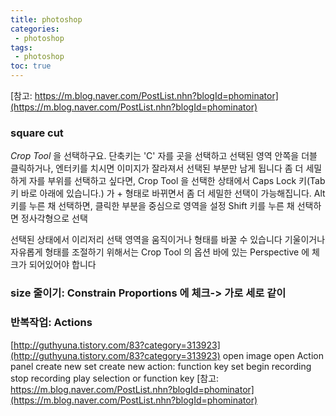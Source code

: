 ```yaml
---
title: photoshop
categories: 
 - photoshop
tags: 
 - photoshop
toc: true
---
```


[참고: https://m.blog.naver.com/PostList.nhn?blogId=phominator](https://m.blog.naver.com/PostList.nhn?blogId=phominator)

### square cut
*Crop Tool* 을 선택하구요. 단축키는 'C'
자를 곳을 선택하고 선택된 영역 안쪽을 더블 클릭하거나, 엔터키를 치시면 이미지가 잘라져서 선택된 부분만 남게 됩니다
좀 더 세밀하게 자를 부위를 선택하고 싶다면, Crop Tool 을 선택한 상태에서 Caps Lock 키(Tab 키 바로 아래에 있습니다.)  가 + 형태로 바뀌면서 좀 더 세밀한 선택이 가능해집니다.
Alt 키를 누른 채 선택하면, 클릭한 부분을 중심으로 영역을 설정
Shift 키를 누른 채 선택하면 정사각형으로 선택

선택된 상태에서 이리저리 선택 영역을 움직이거나 형태를 바꿀 수 있습니다
기울이거나 자유롭게 형태를 조절하기 위해서는 Crop Tool 의 옵션 바에 있는 Perspective 에 체크가 되어있어야 합니다

### size 줄이기: Constrain Proportions 에 체크-> 가로 세로 같이

### 반복작업: Actions

[http://guthyuna.tistory.com/83?category=313923](http://guthyuna.tistory.com/83?category=313923)
open image
open Action panel
create new set
create new action: function key set
begin recording
stop recording
play selection or function key
[참고: https://m.blog.naver.com/PostList.nhn?blogId=phominator](https://m.blog.naver.com/PostList.nhn?blogId=phominator)

